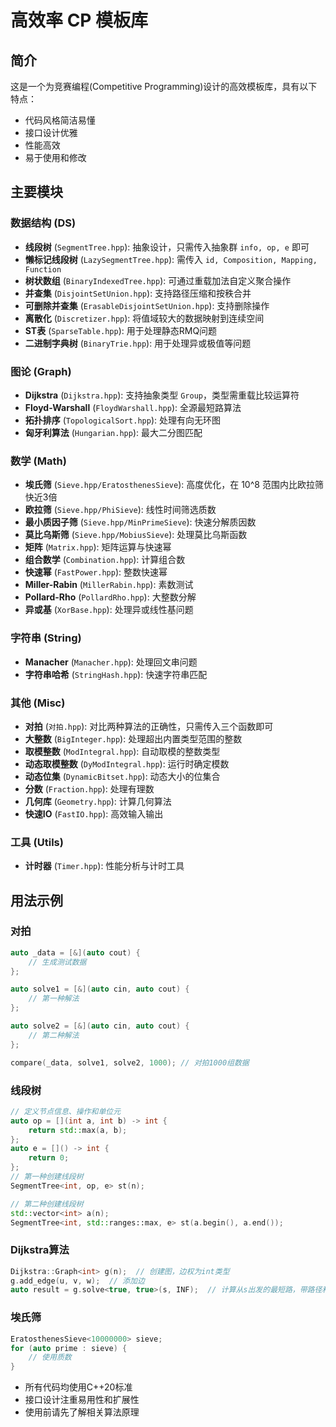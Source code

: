 # 高效率 CP 模板库

## 简介

这是一个为竞赛编程(Competitive Programming)设计的高效模板库，具有以下特点：

- 代码风格简洁易懂
- 接口设计优雅
- 性能高效
- 易于使用和修改

## 主要模块

### 数据结构 (DS)

- **线段树** (`SegmentTree.hpp`): 抽象设计，只需传入抽象群 `info, op, e` 即可
- **懒标记线段树** (`LazySegmentTree.hpp`): 需传入 `id, Composition, Mapping, Function`
- **树状数组** (`BinaryIndexedTree.hpp`): 可通过重载加法自定义聚合操作
- **并查集** (`DisjointSetUnion.hpp`): 支持路径压缩和按秩合并
- **可删除并查集** (`ErasableDisjointSetUnion.hpp`): 支持删除操作
- **离散化** (`Discretizer.hpp`): 将值域较大的数据映射到连续空间
- **ST表** (`SparseTable.hpp`): 用于处理静态RMQ问题
- **二进制字典树** (`BinaryTrie.hpp`): 用于处理异或极值等问题

### 图论 (Graph)

- **Dijkstra** (`Dijkstra.hpp`): 支持抽象类型 `Group`，类型需重载比较运算符
- **Floyd-Warshall** (`FloydWarshall.hpp`): 全源最短路算法
- **拓扑排序** (`TopologicalSort.hpp`): 处理有向无环图
- **匈牙利算法** (`Hungarian.hpp`): 最大二分图匹配

### 数学 (Math)

- **埃氏筛** (`Sieve.hpp/EratosthenesSieve`): 高度优化，在 10^8 范围内比欧拉筛快近3倍
- **欧拉筛** (`Sieve.hpp/PhiSieve`): 线性时间筛选质数
- **最小质因子筛** (`Sieve.hpp/MinPrimeSieve`): 快速分解质因数
- **莫比乌斯筛** (`Sieve.hpp/MobiusSieve`): 处理莫比乌斯函数
- **矩阵** (`Matrix.hpp`): 矩阵运算与快速幂
- **组合数学** (`Combination.hpp`): 计算组合数
- **快速幂** (`FastPower.hpp`): 整数快速幂
- **Miller-Rabin** (`MillerRabin.hpp`): 素数测试
- **Pollard-Rho** (`PollardRho.hpp`): 大整数分解
- **异或基** (`XorBase.hpp`): 处理异或线性基问题

### 字符串 (String)

- **Manacher** (`Manacher.hpp`): 处理回文串问题
- **字符串哈希** (`StringHash.hpp`): 快速字符串匹配

### 其他 (Misc)

- **对拍** (`对拍.hpp`): 对比两种算法的正确性，只需传入三个函数即可
- **大整数** (`BigInteger.hpp`): 处理超出内置类型范围的整数
- **取模整数** (`ModIntegral.hpp`): 自动取模的整数类型
- **动态取模整数** (`DyModIntegral.hpp`): 运行时确定模数
- **动态位集** (`DynamicBitset.hpp`): 动态大小的位集合
- **分数** (`Fraction.hpp`): 处理有理数
- **几何库** (`Geometry.hpp`): 计算几何算法
- **快速IO** (`FastIO.hpp`): 高效输入输出

### 工具 (Utils)

- **计时器** (`Timer.hpp`): 性能分析与计时工具

## 用法示例

### 对拍

```cpp
auto _data = [&](auto cout) {
    // 生成测试数据
};

auto solve1 = [&](auto cin, auto cout) {
    // 第一种解法
};

auto solve2 = [&](auto cin, auto cout) {
    // 第二种解法
};

compare(_data, solve1, solve2, 1000); // 对拍1000组数据
```

### 线段树

```cpp
// 定义节点信息、操作和单位元
auto op = [](int a, int b) -> int {
    return std::max(a, b);
};
auto e = []() -> int {
    return 0;
};
// 第一种创建线段树
SegmentTree<int, op, e> st(n);

// 第二种创建线段树
std::vector<int> a(n);
SegmentTree<int, std::ranges::max, e> st(a.begin(), a.end());
```

### Dijkstra算法

```cpp
Dijkstra::Graph<int> g(n);  // 创建图，边权为int类型
g.add_edge(u, v, w);  // 添加边
auto result = g.solve<true, true>(s, INF);  // 计算从s出发的最短路，带路径和计数
```

### 埃氏筛

```cpp
EratosthenesSieve<10000000> sieve;
for (auto prime : sieve) {
    // 使用质数
}
```

- 所有代码均使用C++20标准
- 接口设计注重易用性和扩展性
- 使用前请先了解相关算法原理